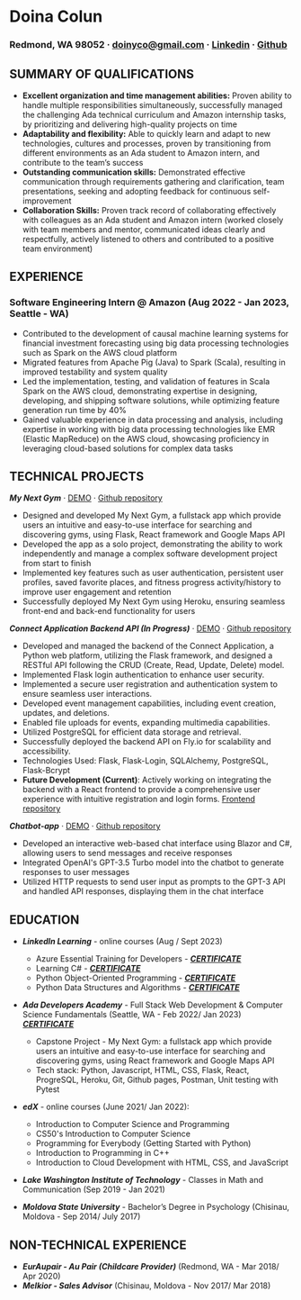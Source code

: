 # Doina Colun
### Redmond, WA 98052 · doinyco@gmail.com · [Linkedin](https://www.linkedin.com/in/doina-colun-97230a216/) · [Github](https://github.com/doinyco)

## SUMMARY OF QUALIFICATIONS
- **Excellent organization and time management abilities:** Proven ability to handle multiple responsibilities simultaneously, successfully managed the challenging Ada technical curriculum and Amazon internship tasks, by prioritizing and delivering high-quality projects on time
- **Adaptability and flexibility:** Able to quickly learn and adapt to new technologies, cultures and processes, proven by transitioning from different environments as an Ada student to Amazon intern, and contribute to the team’s success
- **Outstanding communication skills:** Demonstrated effective communication through requirements gathering and clarification, team presentations, seeking and adopting feedback for continuous self-improvement
- **Collaboration Skills:** Proven track record of collaborating effectively with colleagues as an Ada student and Amazon intern (worked closely with team members and mentor, communicated ideas clearly and respectfully, actively listened to others and contributed to a positive team environment)

## EXPERIENCE

### Software Engineering Intern @ Amazon (Aug 2022 - Jan 2023, Seattle - WA)
- Contributed to the development of causal machine learning systems for financial investment forecasting using big data processing technologies such as Spark on the AWS cloud platform
- Migrated features from Apache Pig (Java) to Spark (Scala), resulting in improved testability and system quality
- Led the implementation, testing, and validation of features in Scala Spark on the AWS cloud, demonstrating expertise in designing, developing, and shipping software solutions, while optimizing feature generation run time by 40%
- Gained valuable experience in data processing and analysis, including expertise in working with big data processing technologies like EMR (Elastic MapReduce) on the AWS cloud, showcasing proficiency in leveraging cloud-based solutions for complex data tasks


## TECHNICAL PROJECTS

***My Next Gym*** · [DEMO](https://www.youtube.com/watch?v=VFmsh5oNHYA) · [Github repository](https://github.com/doinyco/Backend-next-gym)
- Designed and developed My Next Gym, a fullstack app which provide users an intuitive and easy-to-use interface for
searching and discovering gyms, using Flask, React framework and Google Maps API
- Developed the app as a solo project, demonstrating the ability to work independently and manage a complex software
development project from start to finish
- Implemented key features such as user authentication, persistent user profiles, saved favorite places, and fitness progress
activity/history to improve user engagement and retention
- Successfully deployed My Next Gym using Heroku, ensuring seamless front-end and back-end functionality for users

***Connect Application Backend API (In Progress)*** · [DEMO](https://www.youtube.com/watch?v=Kvo4XRs--YE) · [Github repository](https://github.com/doinyco/connect-application-backend)
* Developed and managed the backend of the Connect Application, a Python web platform, utilizing the Flask framework, and designed a RESTful API following the CRUD (Create, Read, Update, Delete) model.
* Implemented Flask login authentication to enhance user security.
* Implemented a secure user registration and authentication system to ensure seamless user interactions.
* Developed event management capabilities, including event creation, updates, and deletions.
* Enabled file uploads for events, expanding multimedia capabilities.
* Utilized PostgreSQL for efficient data storage and retrieval.
* Successfully deployed the backend API on Fly.io for scalability and accessibility.
* Technologies Used: Flask, Flask-Login, SQLAlchemy, PostgreSQL, Flask-Bcrypt
* **Future Development (Current)**: Actively working on integrating the backend with a React frontend to provide a comprehensive user experience with intuitive registration and login forms. [Frontend repository](https://github.com/doinyco/connect-application-frontend) 

***Chatbot-app*** · [DEMO](https://www.youtube.com/watch?v=GIxmI2cO_YU) · [Github repository](https://github.com/doinyco/chatbot_application)
- Developed an interactive web-based chat interface using Blazor and C#, allowing users to send messages and receive responses 
- Integrated OpenAI's GPT-3.5 Turbo model into the chatbot to generate responses to user messages
- Utilized HTTP requests to send user input as prompts to the GPT-3 API and handled API responses, displaying them in the chat interface


## EDUCATION
- ***LinkedIn Learning*** - online courses (Aug / Sept 2023)
  - Azure Essential Training for Developers - ***[CERTIFICATE](https://www.docdroid.net/H4REDAb/certificateofcompletion-azure-essential-training-for-developers-pdf)***
  - Learning C# - ***[CERTIFICATE](https://www.docdroid.net/dlXBygc/certificateofcompletion-learning-c-pdf)***
  - Python Object-Oriented Programming - ***[CERTIFICATE](https://www.docdroid.net/GzKh3pm/certificateofcompletion-python-objectoriented-programming-2-pdf)***
  - Python Data Structures and Algorithms - ***[CERTIFICATE](https://www.docdroid.net/TdUS7fj/certificateofcompletion-python-data-structures-and-algorithms-pdf)***
  
- ***Ada Developers Academy*** - Full Stack Web Development & Computer Science Fundamentals  (Seattle, WA - Feb 2022/ Jan 2023) ***[CERTIFICATE](https://www.docdroid.net/n1xY0qg/doinas-certificate-pdf)***
  - Capstone Project - My Next Gym: a fullstack app which provide users an intuitive and easy-to-use interface for searching and discovering gyms, using React framework and Google Maps API
  - Tech stack: Python, Javascript, HTML, CSS, Flask, React, ProgreSQL, Heroku, Git, Github pages, Postman, Unit testing with Pytest
- ***edX*** - online courses (June 2021/ Jan 2022): 
  - Introduction to Computer Science and Programming
  - CS50's Introduction to Computer Science 
  - Programming for Everybody (Getting Started with Python)
  - Introduction to Programming in C++
  - Introduction to Cloud Development with HTML, CSS, and JavaScript
- ***Lake Washington Institute of Technology*** - Classes in Math and Communication (Sep 2019 - Jan 2021)
- ***Moldova State University*** - Bachelor’s Degree in Psychology (Chisinau, Moldova - Sep 2014/ July 2017)

## NON-TECHNICAL EXPERIENCE
  - ***EurAupair - Au Pair (Childcare Provider)*** (Redmond, WA - Mar 2018/ Apr 2020)
  - ***Melkior - Sales Advisor*** (Chisinau, Moldova - Nov 2017/ Mar 2018)
